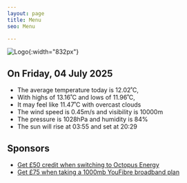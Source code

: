 ```yaml
---
layout: page
title: Menu
seo: Menu

---
```


![Logo](/images/logo.jpg){:width="832px"}

<!-- weather_marker starts -->
## On Friday, 04 July 2025

- The average temperature today is 12.02˚C,
- With highs of 13.16˚C and lows of 11.96˚C,
- It may feel like 11.47˚C with overcast clouds
- The wind speed is 0.45m/s and visibility is 10000m
- The pressure is 1028hPa and humidity is 84%
- The sun will rise at 03:55 and set at 20:29

<!-- weather_marker ends -->

## Sponsors

- [Get £50 credit when switching to Octopus Energy](https://bit.ly/3oD1nnS)
- [Get £75 when taking a 1000mb YouFibre broadband plan](https://aklam.io/91zWhU?)
